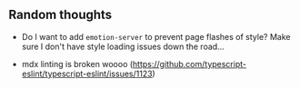 ## Random thoughts

- Do I want to add `emotion-server` to prevent page flashes of style? Make sure I don't have style loading issues down the road...

- mdx linting is broken woooo (https://github.com/typescript-eslint/typescript-eslint/issues/1123)
